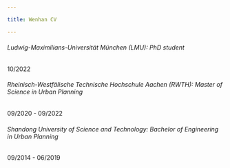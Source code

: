 ```yaml
---

title: Wenhan CV

---
```


###### Ludwig-Maximilians-Universität München (LMU): PhD student
10/2022

###### Rheinisch-Westfälische Technische Hochschule Aachen (RWTH): Master of Science in Urban Planning
09/2020 - 09/2022

###### Shandong University of Science and Technology: Bachelor of Engineering in Urban Planning
09/2014 - 06/2019
